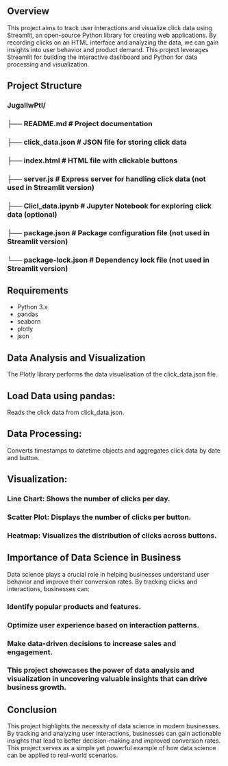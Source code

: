 ## Overview

This project aims to track user interactions and visualize click data using Streamlit, an open-source Python library for creating web applications. By recording clicks on an HTML interface and analyzing the data, we can gain insights into user behavior and product demand. This project leverages Streamlit for building the interactive dashboard and Python for data processing and visualization.

## Project Structure
### JugalIwPtl/
### ├── README.md # Project documentation
### ├── click_data.json # JSON file for storing click data
### ├── index.html # HTML file with clickable buttons
### ├── server.js # Express server for handling click data (not used in Streamlit version)
### ├── Clicl_data.ipynb # Jupyter Notebook for exploring click data (optional)
### ├── package.json # Package configuration file (not used in Streamlit version)
### └── package-lock.json # Dependency lock file (not used in Streamlit version)

## Requirements

- Python 3.x
- pandas
- seaborn
- plotly
- json

## Data Analysis and Visualization
The Plotly library performs the data visualisation of the click_data.json file.

## Load Data using pandas:
Reads the click data from click_data.json.

## Data Processing:
Converts timestamps to datetime objects and aggregates click data by date and button.

## Visualization:
### Line Chart: Shows the number of clicks per day.
### Scatter Plot: Displays the number of clicks per button.
### Heatmap: Visualizes the distribution of clicks across buttons.

## Importance of Data Science in Business
Data science plays a crucial role in helping businesses understand user behavior and improve their conversion rates. By tracking clicks and interactions, businesses can:
### Identify popular products and features.
### Optimize user experience based on interaction patterns.
### Make data-driven decisions to increase sales and engagement.
### This project showcases the power of data analysis and visualization in uncovering valuable insights that can drive business growth.

## Conclusion
This project highlights the necessity of data science in modern businesses. By tracking and analyzing user interactions, businesses can gain actionable insights that lead to better decision-making and improved conversion rates. This project serves as a simple yet powerful example of how data science can be applied to real-world scenarios.
